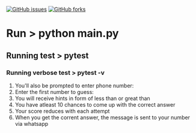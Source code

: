 [![GitHub issues](https://img.shields.io/github/issues/MboyaDan/Number_guessing_game?style=plastic)](https://github.com/MboyaDan/Number_guessing_game/issues)
[![GitHub forks](https://img.shields.io/github/forks/MboyaDan/Number_guessing_game)](https://github.com/MboyaDan/Number_guessing_game/network)

# Run > python main.py
## Running test > pytest
### Running verbose test > pytest -v

1. You'll also be prompted to enter phone number:
2. Enter the first number to guess: 
3. You will receive hints in form of less than or great than
4. You have atleast 10 chances to come up with the correct answer
5. Your score reduces with each attempt
6. When you get the corrent answer, the message is sent to your number via whatsapp
